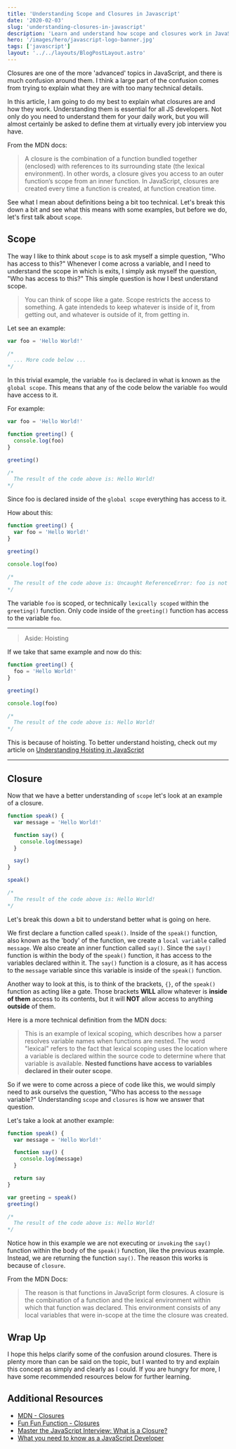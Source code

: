 ```yaml
---
title: 'Understanding Scope and Closures in Javascript'
date: '2020-02-03'
slug: 'understanding-closures-in-javascript'
description: 'Learn and understand how scope and closures work in JavaScript.'
hero: '/images/hero/javascript-logo-banner.jpg'
tags: ['javascript']
layout: '../../layouts/BlogPostLayout.astro'
---
```


Closures are one of the more 'advanced' topics in JavaScript, and there is much confusion around them. I think a large part of the confusion comes from trying to explain what they are with too many technical details.

In this article, I am going to do my best to explain what closures are and how they work. Understanding them is essential for all JS developers. Not only do you need to understand them for your daily work, but you will almost certainly be asked to define them at virtually every job interview you have.

From the MDN docs:

> A closure is the combination of a function bundled together (enclosed) with references to its surrounding state (the lexical environment). In other words, a closure gives you access to an outer function’s scope from an inner function. In JavaScript, closures are created every time a function is created, at function creation time.

See what I mean about definitions being a bit too technical. Let's break this down a bit and see what this means with some examples, but before we do, let's first talk about `scope`.

## Scope

The way I like to think about `scope` is to ask myself a simple question, "Who has access to this?" Whenever I come across a variable, and I need to understand the scope in which is exits, I simply ask myself the question, "Who has access to this?" This simple question is how I best understand scope.

> You can think of scope like a gate. Scope restricts the access to something. A gate intendeds to keep whatever is inside of it, from getting out, and whatever is outside of it, from getting in.

Let see an example:

```js
var foo = 'Hello World!'

/*
  ... More code below ...
*/
```

In this trivial example, the variable `foo` is declared in what is known as the `global scope`. This means that any of the code below the variable `foo` would have access to it.

For example:

```js
var foo = 'Hello World!'

function greeting() {
  console.log(foo)
}

greeting()

/*
  The result of the code above is: Hello World!
*/
```

Since foo is declared inside of the `global scope` everything has access to it.

How about this:

```js
function greeting() {
  var foo = 'Hello World!'
}

greeting()

console.log(foo)

/*
  The result of the code above is: Uncaught ReferenceError: foo is not defined
*/
```

The variable `foo` is scoped, or technically `lexically scoped` within the `greeting()` function. Only code inside of the `greeting()` function has access to the variable `foo`.

---

> Aside: Hoisting

If we take that same example and now do this:

```js
function greeting() {
  foo = 'Hello World!'
}

greeting()

console.log(foo)

/*
  The result of the code above is: Hello World!
*/
```

This is because of hoisting. To better understand hoisting, check out my article on [Understanding Hoisting in JavaScript](/posts/javascript/understanding-hoisting-in-javascript/)

---

## Closure

Now that we have a better understanding of `scope` let's look at an example of a closure.

```js
function speak() {
  var message = 'Hello World!'

  function say() {
    console.log(message)
  }

  say()
}

speak()

/*
  The result of the code above is: Hello World!
*/
```

Let's break this down a bit to understand better what is going on here.

We first declare a function called `speak()`. Inside of the `speak()` function, also known as the 'body' of the function, we create a `local variable` called `message`. We also create an inner function called `say()`. Since the `say()` function is within the body of the `speak()` function, it has access to the variables declared within it. The `say()` function is a closure, as it has access to the `message` variable since this variable is inside of the `speak()` function.

Another way to look at this, is to think of the brackets, `{}`, of the `speak()` function as acting like a gate. Those brackets **WILL** allow whatever is **inside of them** access to its contents, but it will **NOT** allow access to anything **outside** of them.

Here is a more technical definition from the MDN docs:

> This is an example of lexical scoping, which describes how a parser resolves variable names when functions are nested. The word "lexical" refers to the fact that lexical scoping uses the location where a variable is declared within the source code to determine where that variable is available. **Nested functions have access to variables declared in their outer scope**.

So if we were to come across a piece of code like this, we would simply need to ask ourselvs the question, "Who has access to the `message` variable?" Understanding `scope` and `closures` is how we answer that question.

Let's take a look at another example:

```js
function speak() {
  var message = 'Hello World!'

  function say() {
    console.log(message)
  }

  return say
}

var greeting = speak()
greeting()

/*
  The result of the code above is: Hello World!
*/
```

Notice how in this example we are not executing or `invoking` the `say()` function within the body of the `speak()` function, like the previous example. Instead, we are returning the function `say()`. The reason this works is because of `closure`.

From the MDN Docs:

> The reason is that functions in JavaScript form closures. A closure is the combination of a function and the lexical environment within which that function was declared. This environment consists of any local variables that were in-scope at the time the closure was created.

## Wrap Up

I hope this helps clarify some of the confusion around closures. There is plenty more than can be said on the topic, but I wanted to try and explain this concept as simply and clearly as I could. If you are hungry for more, I have some recommended resources below for further learning.

## Additional Resources

- [MDN - Closures](https://developer.mozilla.org/en-US/docs/Web/JavaScript/Closures)
- [Fun Fun Function - Closures](https://youtu.be/CQqwU2Ixu-U)
- [Master the JavaScript Interview: What is a Closure?](https://medium.com/javascript-scene/master-the-javascript-interview-what-is-a-closure-b2f0d2152b36)
- [What you need to know as a JavaScript Developer](https://www.toptal.com/javascript#hiring-guide)
